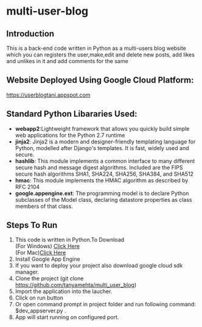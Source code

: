 # multi-user-blog
## Introduction
This is a back-end code written in Python as a multi-users blog website which you can registers the user,make,edit and delete new posts, add likes and unlikes in it and add comments for the same


## Website Deployed Using Google Cloud Platform:
https://userblogtani.appspot.com

## Standard Python Libararies Used:
 - <b> webapp2</b>:Lightweight framework that allows you quickly build simple web applications for the Python 2.7 runtime
 - <b>jinja2</b>: Jinja2 is a modern and designer-friendly templating language for Python, modelled after Django's templates. It is fast, widely used and secure.
 - <b>hashlib</b>: This module implements a common interface to many different secure hash and message digest algorithms. Included are the FIPS secure hash algorithms SHA1, SHA224, SHA256, SHA384, and SHA512
 - <b>hmac</b>: This module implements the HMAC algorithm as described by RFC 2104
 - <b>google.appengine.ext</b>: The programming model is to declare Python subclasses of the Model class, declaring datastore properties as class members of that class.
 
## Steps To Run
1. This code is written in Python.To Download <br>
(For Windows)    <a href="https://www.python.org/downloads/">Click Here</a> </br>(For Mac)<a href="https://www.python.org/downloads/mac-osx/">Click Here</a><br> 
2. Install Google App Engine
3. If you want to deploy your project also download google cloud sdk manager.
4. Clone the project (git clone https://github.com/tanyamehta/multi_user_blog)
5. Import the application into the laucher.
6. Click on run button
7. Or open command prompt in project folder and run following command: $dev_appserver.py .
8. App will start running on configured port.
